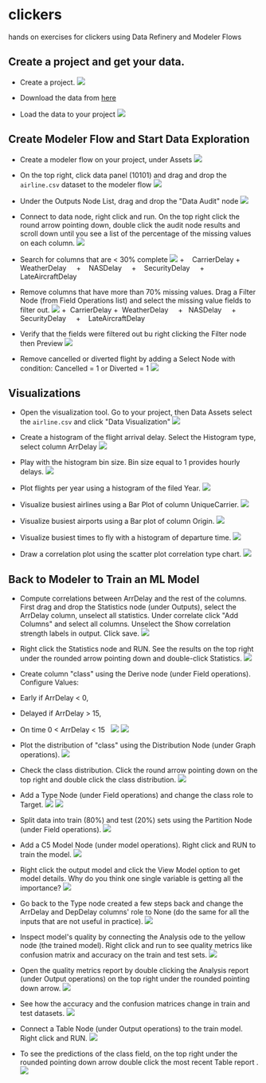 # clickers
hands on exercises for clickers using Data Refinery and Modeler Flows

## Create a project and get your data.

+ Create a project. 
![](https://github.com/IBMDataScience/clickers/blob/master/screenshots/create-project.png)

+ Download the data from [here](https://ibm.box.com/shared/static/negloqqqv21wx4hag2sml0h7zdj4pygs.csv)

+ Load the data to your project 
![](https://github.com/IBMDataScience/clickers/blob/master/screenshots/load-data.png)


## Create Modeler Flow and Start Data Exploration 


+ Create a modeler flow on your project, under Assets 
![](https://github.com/IBMDataScience/clickers/blob/master/screenshots/create-modeler-flow.png)


+ On the top right, click data panel (10101) and drag and drop the `airline.csv` dataset to the modeler flow 
![](https://github.com/IBMDataScience/clickers/blob/master/screenshots/data-to-flow.png)


+ Under the Outputs Node List, drag and drop the "Data Audit" node 
![](https://github.com/IBMDataScience/clickers/blob/master/screenshots/data-audit.png)


+ Connect to data node, right click and run. On the top right click the round arrow pointing down, double click the audit node results and scroll down until you see a list of the percentage of the missing values on each column. 
![](https://github.com/IBMDataScience/clickers/blob/master/screenshots/connect-run.png)


+ Search for columns that are < 30% complete 
![](https://github.com/IBMDataScience/clickers/blob/master/screenshots/see-missing.png)
+    CarrierDelay
+    WeatherDelay    
+    NASDelay    
+    SecurityDelay    
+    LateAircraftDelay


+ Remove columns that have more than 70% missing values. Drag a Filter Node (from Field Operations list) and select the missing value fields to filter out. 
![](https://github.com/IBMDataScience/clickers/blob/master/screenshots/filter-out-fields.png)
+  CarrierDelay
+  WeatherDelay    
+   NASDelay    
+    SecurityDelay    
+    LateAircraftDelay


+ Verify that the fields were filtered out bu right clicking the Filter node then Preview 
![](https://github.com/IBMDataScience/clickers/blob/master/screenshots/preview-filter-out.png)


+ Remove cancelled or diverted flight by adding a Select Node with condition: Cancelled = 1 or Diverted = 1 
![](https://github.com/IBMDataScience/clickers/blob/master/screenshots/select-flights.png)


## Visualizations


+ Open the visualization tool. Go to your project, then Data Assets select the `airline.csv` and click "Data Visualization" ![](https://github.com/IBMDataScience/clickers/blob/master/screenshots/open-viz-tool.png)


+ Create a histogram of the flight arrival delay. Select the Histogram type, select column ArrDelay 
![](https://github.com/IBMDataScience/clickers/blob/master/screenshots/hist-arrdelay.png)


+ Play with the histogram bin size. Bin size equal to 1 provides hourly delays. 
![](https://github.com/IBMDataScience/clickers/blob/master/screenshots/bin-size.png)


+ Plot flights per year using a histogram of the filed Year. 
![](https://github.com/IBMDataScience/clickers/blob/master/screenshots/hist-year.png)


+ Visualize busiest airlines using a Bar Plot of column UniqueCarrier. 
![](https://github.com/IBMDataScience/clickers/blob/master/screenshots/busiest-airlines.png)


+ Visualize busiest airports using a Bar plot of column Origin. 
![](https://github.com/IBMDataScience/clickers/blob/master/screenshots/busiest-airports.png)


+ Visualize busiest times to fly with a histogram of departure time. 
![](https://github.com/IBMDataScience/clickers/blob/master/screenshots/busiest-time.png)


+ Draw a correlation plot using the scatter plot correlation type chart. 
![](https://github.com/IBMDataScience/clickers/blob/master/screenshots/corr-plot.png)


## Back to Modeler to Train an ML Model


+ Compute correlations between ArrDelay and the rest of the columns. First drag and drop the Statistics node (under Outputs), select the ArrDelay column, unselect all statistics. Under correlate click "Add Columns" and select all columns. Unselect the Show correlation strength labels in output. Click save. 
![](https://github.com/IBMDataScience/clickers/blob/master/screenshots/corr-arrdelay.png)


+ Right click the Statistics node and RUN. See the results on the top right under the rounded arrow pointing down and double-click Statistics. 
![](https://github.com/IBMDataScience/clickers/blob/master/screenshots/see-correlations.png)


+ Create column "class" using the Derive node (under Field operations). Configure Values:
+ Early if ArrDelay < 0, 
+ Delayed if ArrDelay > 15,
+ On time 0 < ArrDelay < 15   
![](https://github.com/IBMDataScience/clickers/blob/master/screenshots/create-class-1.png) 
![](https://github.com/IBMDataScience/clickers/blob/master/screenshots/create-class-2.png)


+ Plot the distribution of "class" using the Distribution Node (under Graph operations). 
![](https://github.com/IBMDataScience/clickers/blob/master/screenshots/class-distribution.png)


+ Check the class distribution. Click the round arrow pointing down on the top right and double click the class distribution. 
![](https://github.com/IBMDataScience/clickers/blob/master/screenshots/see-class-dist.png)


+ Add a Type Node (under Field operations) and change the class role to Target. 
![](https://github.com/IBMDataScience/clickers/blob/master/screenshots/class-role-target.png) 
![](https://github.com/IBMDataScience/clickers/blob/master/screenshots/class-role-target-2.png)


+ Split data into train (80%) and test (20%) sets using the Partition Node (under Field operations). 
![](https://github.com/IBMDataScience/clickers/blob/master/screenshots/split.png)


+ Add a C5 Model Node (under model operations). Right click and RUN to train the model. 
![](https://github.com/IBMDataScience/clickers/blob/master/screenshots/add-model.png)


+ Right click the output model and click the View Model option to get model details. Why do you think one single variable is getting all the importance? 
![](https://github.com/IBMDataScience/clickers/blob/master/screenshots/view-model.png)


+ Go back to the Type node created a few steps back and change the ArrDelay and DepDelay columns' role to None (do the same for all the inputs that are not useful in practice). 
![](https://github.com/IBMDataScience/clickers/blob/master/screenshots/adjust-type-node.png)


+ Inspect model's quality by connecting the Analysis ode to the yellow node (the trained model). Right click and run to see quality metrics like confusion matrix and accuracy on the train and test sets. 
![](https://github.com/IBMDataScience/clickers/blob/master/screenshots/quality.png)


+ Open the quality metrics report by double clicking the Analysis report (under Output operations) on the top right under the rounded pointing down arrow. 
![](https://github.com/IBMDataScience/clickers/blob/master/screenshots/open-quality.png) 

+ See how the accuracy and the confusion matrices change in train and test datasets. 
![](https://github.com/IBMDataScience/clickers/blob/master/screenshots/see-quality.png)


+ Connect a Table Node (under Output operations) to the train model. Right click and RUN. 
![](https://github.com/IBMDataScience/clickers/blob/master/screenshots/run-predictions.png)

+ To see the predictions of the class field, on the top right under the rounded pointing down arrow double click the most recent Table report . 
![](https://github.com/IBMDataScience/clickers/blob/master/screenshots/see-predictions.png)

